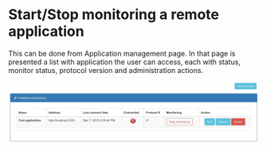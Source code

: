 # Start/Stop monitoring a remote application

This can be done from Application management page. In that page is presented a list with application the user can access,
each with status, monitor status, protocol version and administration actions.


![Monitor application](./img/monitor-application.jpeg)
